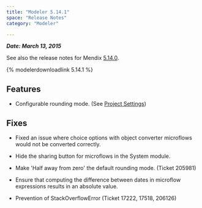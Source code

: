 ```yaml
---
title: "Modeler 5.14.1"
space: "Release Notes"
category: "Modeler"

---
```



***Date: March 13, 2015***

See also the release notes for Mendix [5.14.0](5.14.0).

{% modelerdownloadlink 5.14.1 %}

## <a name="fixes" rel="nofollow"></a>

## Features



*   Configurable rounding mode. (See [Project Settings](https://world.mendix.com/display/refguide5/Project+Settings))

## Fixes



*   Fixed an issue where choice options with object converter microflows would not be converted correctly.

*   Hide the sharing button for microflows in the System module.

*   Make 'Half away from zero' the default rounding mode. (Ticket 205981)

*   Ensure that computing the difference between dates in microflow expressions results in an absolute value.

*   Prevention of StackOverflowError (Ticket 17222, 17518, 206126)